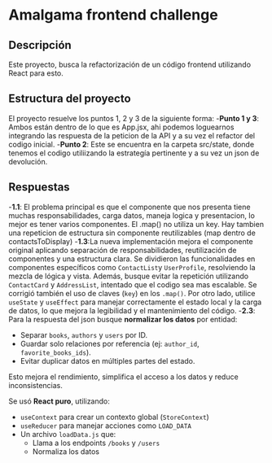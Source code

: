 # Amalgama frontend challenge

## Descripción
Este proyecto, busca la refactorización de un código frontend utilizando React para esto.

## Estructura del proyecto
El proyecto resuelve los puntos 1, 2 y 3 de la siguiente forma:
-**Punto 1 y 3**: Ambos están dentro de lo que es App.jsx, ahi podemos loguearnos integrando las respuesta de la peticion de la API y a su vez el refactor del codigo inicial.
-**Punto 2**: Este se encuentra en la carpeta src/state, donde tenemos el codigo utiliizando la estrategía pertinente y a su vez un json de devolución.


## Respuestas
-**1.1**: El problema principal es que el componente que nos presenta tiene muchas responsabilidades, carga datos, maneja logica y presentacion, lo mejor es tener varios componentes. El .map() no utiliza un key. Hay tambien una repeticion de estructura sin componente reutilizables (map dentro de contactsToDisplay)
-**1.3**:La nueva implementación mejora el componente original aplicando separación de responsabilidades, reutilización de componentes y una estructura clara. Se dividieron las funcionalidades en componentes específicos como `ContactList`y `UserProfile`, resolviendo la mezcla de lógica y vista. 
Además, busque evitar la repetición utilizando `ContactCard` y `AddressList`, intentado que el codigo sea mas escalable. Se corrigió también el uso de claves (`key`) en los `.map()`. Por otro lado, utilice `useState` y `useEffect` para manejar correctamente el estado local y la carga de datos, lo que mejora la legibilidad y el mantenimiento del código.
-**2.3**: Para la respuesta del json busque **normalizar los datos** por entidad:

- Separar `books`, `authors` y `users` por ID.
- Guardar solo relaciones por referencia (ej: `author_id`, `favorite_books_ids`).
- Evitar duplicar datos en múltiples partes del estado.

Esto mejora el rendimiento, simplifica el acceso a los datos y reduce inconsistencias.

Se usó **React puro**, utilizando:

- `useContext` para crear un contexto global (`StoreContext`)
- `useReducer` para manejar acciones como `LOAD_DATA`
- Un archivo `loadData.js` que:
  - Llama a los endpoints `/books` y `/users`
  - Normaliza los datos